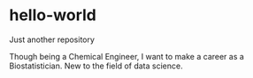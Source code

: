 # hello-world
Just another repository

Though being a Chemical Engineer, I want to make a career as a Biostatistician.
New to the field of data science. 
